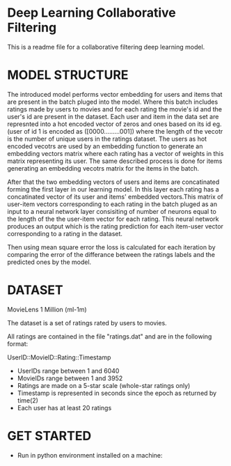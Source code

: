 Deep Learning Collaborative Filtering
=====================================

This is a readme file for a collaborative filtering deep learning model.

MODEL STRUCTURE
===============
The introduced model performs vector embedding for  users and items that are present in the batch pluged into the model. Where this batch includes
ratings made by users to movies and for each rating the movie's id and the user's id are present in the dataset.
Each user and item in the data set  are represnted into a hot encoded vector of zeros and ones based on its id eg.(user of id 1 is encoded as ([0000.........001])
where the length of the vecotr is the number of unique users in the ratings dataset. The users as hot encoded vecotrs are used by an embedding function
to generate an embedding vectors matrix where each rating  has a vector of weights in this matrix representing its user. The same described process is
done for items generating an embedding vecotrs matrix for the items in the batch. 

After that the two embedding vectors of users and items are concatinated forming the first layer in our learning model. In this layer each rating has 
a concatinated vector of its user and items' embedded vectors.This matrix of user-item vectors corresponding to each rating in the batch pluged as an 
input to a neural network layer consisiting of number of neurons equal to the length of the the user-item vector for each rating. This neural network 
produces an output which is the rating prediction for each item-user vector corresponding to a rating in the dataset.
 

Then using mean square error the loss is calculated for each iteration by comparing the error of the differance between the ratings labels and the predicted ones 
by the model. 


DATASET
=======

MovieLens 1 Million (ml-1m)

The dataset is a set of ratings rated by users to movies.

All ratings are contained in the file "ratings.dat" and are in the
following format:

UserID::MovieID::Rating::Timestamp

- UserIDs range between 1 and 6040 
- MovieIDs range between 1 and 3952
- Ratings are made on a 5-star scale (whole-star ratings only)
- Timestamp is represented in seconds since the epoch as returned by time(2)
- Each user has at least 20 ratings


GET STARTED
===========

- Run in python environment installed on a machine:

